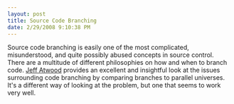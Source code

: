 ```yaml
---
layout: post
title: Source Code Branching
date: 2/29/2008 9:10:38 PM
---
```


Source code branching is easily one of the most complicated, misunderstood, and quite possibly abused concepts in source control. There are a multitude of different philosophies on how and when to branch code. [Jeff Atwood](http://www.codinghorror.com/blog/archives/000968.html) provides an excellent and insightful look at the issues surrounding code branching by comparing branches to parallel universes. It's a different way of looking at the problem, but one that seems to work very well.
